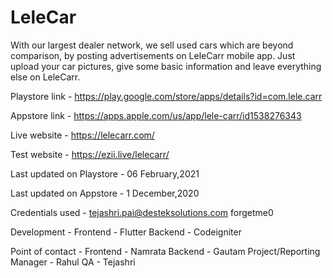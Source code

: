# LeleCar
With our largest dealer network, we sell used cars which are beyond comparison, by posting advertisements on LeleCarr mobile app. Just upload your car pictures, give some basic information and leave everything else on LeleCarr.

Playstore link -
https://play.google.com/store/apps/details?id=com.lele.carr

Appstore link - 
https://apps.apple.com/us/app/lele-carr/id1538276343

Live website - 
https://lelecarr.com/

Test website - 
https://ezii.live/lelecarr/

Last updated on Playstore - 
06 February,2021

Last updated on Appstore - 
1 December,2020

Credentials used - 
tejashri.pai@desteksolutions.com
forgetme0

Development - 
Frontend - Flutter
Backend - Codeigniter

Point of contact - 
Frontend - Namrata
Backend - Gautam
Project/Reporting Manager - Rahul
QA - Tejashri
